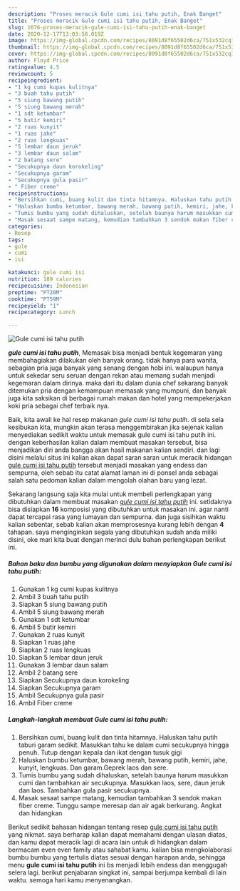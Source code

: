 ```yaml
---
description: "Proses meracik Gule cumi isi tahu putih, Enak Banget"
title: "Proses meracik Gule cumi isi tahu putih, Enak Banget"
slug: 1676-proses-meracik-gule-cumi-isi-tahu-putih-enak-banget
date: 2020-12-17T13:03:58.019Z
image: https://img-global.cpcdn.com/recipes/8091d8f65502d6ca/751x532cq70/gule-cumi-isi-tahu-putih-foto-resep-utama.jpg
thumbnail: https://img-global.cpcdn.com/recipes/8091d8f65502d6ca/751x532cq70/gule-cumi-isi-tahu-putih-foto-resep-utama.jpg
cover: https://img-global.cpcdn.com/recipes/8091d8f65502d6ca/751x532cq70/gule-cumi-isi-tahu-putih-foto-resep-utama.jpg
author: Floyd Price
ratingvalue: 4.5
reviewcount: 5
recipeingredient:
- "1 kg cumi kupas kulitnya"
- "3 buah tahu putih"
- "5 siung bawang putih"
- "5 siung bawang merah"
- "1 sdt ketumbar"
- "5 butir kemiri"
- "2 ruas kunyit"
- "1 ruas jahe"
- "2 ruas lengkuas"
- "5 lembar daun jeruk"
- "3 lembar daun salam"
- "2 batang sere"
- "Secukupnya daun korokeling"
- "Secukupnya garam"
- "Secukupnya gula pasir"
- " Fiber creme"
recipeinstructions:
- "Bersihkan cumi, buang kulit dan tinta hitamnya. Haluskan tahu putih taburi garam sedikit. Masukkan tahu ke dalam cumi secukupnya hingga penuh. Tutup dengan kepala dan ikat dengan tusuk gigi"
- "Haluskan bumbu ketumbar, bawang merah, bawang putih, kemiri, jahe, kunyit, lengkuas. Dan garam.Geprek laos dan sere."
- "Tumis bumbu yang sudah dihaluskan, setelah baunya harum masukkan cumi dan tambahkan air secukupnya. Masukkan laos, sere, daun jeruk dan laos. Tambahkan gula pasir secukupnya."
- "Masak sesaat sampe matang, kemudian tambahkan 3 sendok makan fiber creme. Tunggu sampe meresap dan air agak berkurang. Angkat dan hidangkan"
categories:
- Resep
tags:
- gule
- cumi
- isi

katakunci: gule cumi isi 
nutrition: 189 calories
recipecuisine: Indonesian
preptime: "PT20M"
cooktime: "PT59M"
recipeyield: "1"
recipecategory: Lunch

---
```



![Gule cumi isi tahu putih](https://img-global.cpcdn.com/recipes/8091d8f65502d6ca/751x532cq70/gule-cumi-isi-tahu-putih-foto-resep-utama.jpg)

<b><i>gule cumi isi tahu putih</i></b>, Memasak bisa menjadi bentuk kegemaran yang membahagiakan dilakukan oleh banyak orang. tidak hanya para wanita, sebagian pria juga banyak yang senang dengan hobi ini. walaupun hanya untuk sekedar seru seruan dengan rekan atau memang sudah menjadi kegemaran dalam dirinya. maka dari itu dalam dunia chef sekarang banyak ditemukan pria dengan kemampuan memasak yang mumpuni, dan banyak juga kita saksikan di berbagai rumah makan dan hotel yang mempekerjakan koki pria sebagai chef terbaik nya.



Baik, kita awali ke hal resep makanan <i>gule cumi isi tahu putih</i>. di sela sela kesibukan kita, mungkin akan terasa menggembirakan jika sejenak kalian menyediakan sedikit waktu untuk memasak gule cumi isi tahu putih ini. dengan keberhasilan kalian dalam membuat masakan tersebut, bisa menjadikan diri anda bangga akan hasil makanan kalian sendiri. dan lagi disini melalui situs ini kalian akan dapat saran saran untuk meracik hidangan <u>gule cumi isi tahu putih</u> tersebut menjadi masakan yang endess dan sempurna, oleh sebab itu catat alamat laman ini di ponsel anda sebagai salah satu pedoman kalian dalam mengolah olahan baru yang lezat.


Sekarang langsung saja kita mulai untuk membeli perlengkapan yang dibutuhkan dalam membuat masakan <u><i>gule cumi isi tahu putih</i></u> ini. setidaknya bisa disiapkan <b>16</b> komposisi yang dibutuhkan untuk masakan ini. agar nanti dapat tercapai rasa yang lumayan dan sempurna. dan juga sisihkan waktu kalian sebentar, sebab kalian akan memprosesnya kurang lebih dengan <b>4</b> tahapan. saya menginginkan segala yang dibutuhkan sudah anda miliki disini, oke mari kita buat dengan merinci dulu bahan perlengkapan berikut ini.

<!--inarticleads1-->

##### Bahan baku dan bumbu yang digunakan dalam menyiapkan Gule cumi isi tahu putih:

1. Gunakan 1 kg cumi kupas kulitnya
1. Ambil 3 buah tahu putih
1. Siapkan 5 siung bawang putih
1. Ambil 5 siung bawang merah
1. Gunakan 1 sdt ketumbar
1. Ambil 5 butir kemiri
1. Gunakan 2 ruas kunyit
1. Siapkan 1 ruas jahe
1. Siapkan 2 ruas lengkuas
1. Siapkan 5 lembar daun jeruk
1. Gunakan 3 lembar daun salam
1. Ambil 2 batang sere
1. Siapkan Secukupnya daun korokeling
1. Siapkan Secukupnya garam
1. Ambil Secukupnya gula pasir
1. Ambil  Fiber creme




<!--inarticleads2-->

##### Langkah-langkah membuat Gule cumi isi tahu putih:

1. Bersihkan cumi, buang kulit dan tinta hitamnya. Haluskan tahu putih taburi garam sedikit. Masukkan tahu ke dalam cumi secukupnya hingga penuh. Tutup dengan kepala dan ikat dengan tusuk gigi
1. Haluskan bumbu ketumbar, bawang merah, bawang putih, kemiri, jahe, kunyit, lengkuas. Dan garam.Geprek laos dan sere.
1. Tumis bumbu yang sudah dihaluskan, setelah baunya harum masukkan cumi dan tambahkan air secukupnya. Masukkan laos, sere, daun jeruk dan laos. Tambahkan gula pasir secukupnya.
1. Masak sesaat sampe matang, kemudian tambahkan 3 sendok makan fiber creme. Tunggu sampe meresap dan air agak berkurang. Angkat dan hidangkan




Berikut sedikit bahasan hidangan tentang resep <u>gule cumi isi tahu putih</u> yang nikmat. saya berharap kalian dapat memahami dengan ulasan diatas, dan kamu dapat meracik lagi di acara lain untuk di hidangkan dalam bermacam even even family atau sahabat kamu. kalian bisa mengkolaborasi bumbu bumbu yang tertulis diatas sesuai dengan harapan anda, sehingga menu <b>gule cumi isi tahu putih</b> ini bs menjadi lebih endess dan menggugah selera lagi. berikut penjabaran singkat ini, sampai berjumpa kembali di lain waktu. semoga hari kamu menyenangkan.

